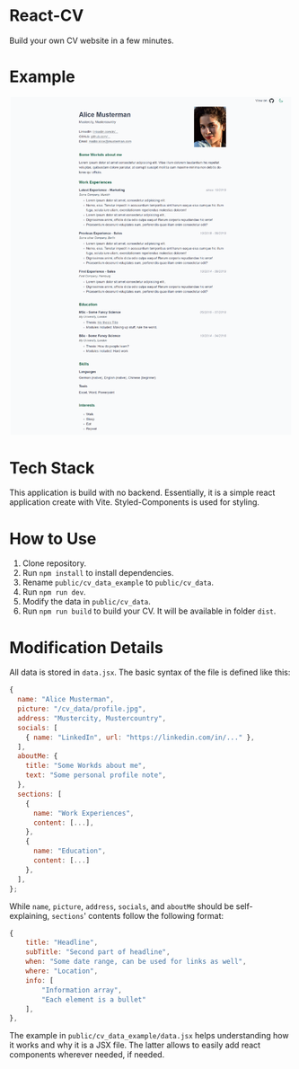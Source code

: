 # React-CV

Build your own CV website in a few minutes.

# Example

<div style="text-align:center">
  <img src="imgs/screenshot.png" alt="Example CV" width="500px">
</div>

# Tech Stack

This application is build with no backend.
Essentially, it is a simple react application create with Vite.
Styled-Components is used for styling.

# How to Use

1. Clone repository.
2. Run `npm install` to install dependencies.
3. Rename `public/cv_data_example` to `public/cv_data`.
4. Run `npm run dev`.
5. Modify the data in `public/cv_data`.
6. Run `npm run build` to build your CV. It will be available in folder `dist`.

# Modification Details

All data is stored in `data.jsx`.
The basic syntax of the file is defined like this:

```js
{
  name: "Alice Musterman",
  picture: "/cv_data/profile.jpg",
  address: "Mustercity, Mustercountry",
  socials: [
    { name: "LinkedIn", url: "https://linkedin.com/in/..." },
  ],
  aboutMe: {
    title: "Some Workds about me",
    text: "Some personal profile note",
  },
  sections: [
    {
      name: "Work Experiences",
      content: [...],
    },
    {
      name: "Education",
      content: [...]
    },
  ],
};
```

While `name`, `picture`, `address`, `socials`, and `aboutMe` should be self-explaining, `sections`' contents follow the following format:

```js
{
    title: "Headline",
    subTitle: "Second part of headline",
    when: "Some date range, can be used for links as well",
    where: "Location",
    info: [
        "Information array",
        "Each element is a bullet"
    ],
},
```

The example in `public/cv_data_example/data.jsx` helps understanding how it works and why it is a JSX file.
The latter allows to easily add react components wherever needed, if needed.
